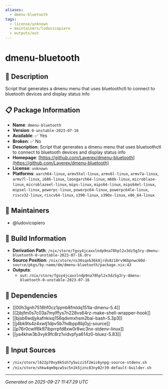 ```yaml
---
aliases:
  - dmenu-bluetooth
tags:
  - license/unknown
  - maintainers/ludovicopiero
  - outputs/out
---
```


# dmenu-bluetooth

## 📝 Description

Script that generates a dmenu menu that uses bluetoothctl to connect to bluetooth devices and display status info

## 📋 Package Information

- **Name**: `dmenu-bluetooth`
- **Version**: `0-unstable-2023-07-16`
- **Available**: ✅ Yes
- **Broken**: ✅ No
- **Description**: Script that generates a dmenu menu that uses bluetoothctl to connect to bluetooth devices and display status info
- **Homepage**: [https://github.com/Layerex/dmenu-bluetooth](https://github.com/Layerex/dmenu-bluetooth)
- **License**: `unknown`
- **Platforms**: `aarch64-linux`, `armv5tel-linux`, `armv6l-linux`, `armv7a-linux`, `armv7l-linux`, `i686-linux`, `loongarch64-linux`, `m68k-linux`, `microblaze-linux`, `microblazeel-linux`, `mips-linux`, `mips64-linux`, `mips64el-linux`, `mipsel-linux`, `powerpc-linux`, `powerpc64-linux`, `powerpc64le-linux`, `riscv32-linux`, `riscv64-linux`, `s390-linux`, `s390x-linux`, `x86_64-linux`
## 👥 Maintainers

- @ludovicopiero


## 🔧 Build Information

- **Derivation Path**: `/nix/store/fgsy4jcaxxlndp9na78hpl2x3dz5g3ry-dmenu-bluetooth-0-unstable-2023-07-16.drv`
- **Source Position**: `/nix/store/ns30sqxb36k8jrds8z18rv96bpnwc60d-source/pkgs/by-name/dm/dmenu-bluetooth/package.nix:43`
- **Outputs**:
  - `out`:  `/nix/store/fgsy4jcaxxlndp9na78hpl2x3dz5g3ry-dmenu-bluetooth-0-unstable-2023-07-16`

## 🔗 Dependencies

- [[00h3gnh7518hf0cz1pjmb8fmldq151la-dmenu-5.4]]
- [[2jbjfm0s7c03a7mylffys7n228vs64rz-make-shell-wrapper-hook]]
- [[bjsb6wdjykafnkixq156qdvmxhsm2bai-bash-5.3p3]]
- [[j4bk9ls4z4xwlj1dpv5b7hdbpp8bj0yj-source]]
- [[p76r0cwlf6k97ibprrpfd8xw0r8wc3nx-stdenv-linux]]
- [[ya4khw3b3vyk9fc8rz1vidvpfya614z0-bluez-5.83]]

## 📁 Input Sources

- `/nix/store/l622p70vy8k5sh7y5wizi5f2mic6ynpg-source-stdenv.sh`
- `/nix/store/shkw4qm9qcw5sc5n1k5jznc83ny02r39-default-builder.sh`

---
*Generated on 2025-09-27 11:47:29 UTC*
